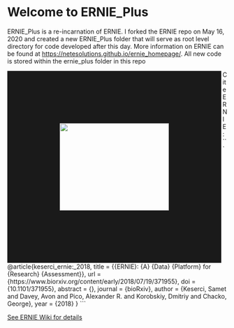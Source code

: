 # Welcome to ERNIE_Plus
ERNIE_Plus is a re-incarnation of ERNIE. I forked the ERNIE repo on May 16, 2020 and created a new ERNIE_Plus folder that will serve as root level directory for code developed after this day. More information on ERNIE can be found at https://netesolutions.github.io/ernie_homepage/. All new code is stored within the ernie_plus folder in this repo


<img align="left" src="ERNIE.png" width="250" height="200" border="120">
Cite ERNIE:
```
@article{keserci_ernie:_2018,
	title = {{ERNIE}: {A} {Data} {Platform} for {Research} {Assessment}},
	url = {https://www.biorxiv.org/content/early/2018/07/19/371955},
	doi = {10.1101/371955},
	abstract = {},
	journal = {bioRxiv},
	author = {Keserci, Samet and Davey, Avon and Pico, Alexander R. and Korobskiy, Dmitriy 
	and Chacko, George},
	year = {2018}
}
```

[See ERNIE Wiki for details](https://github.com/NETESOLUTIONS/ERNIE/wiki)
